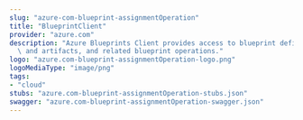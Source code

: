 ```yaml
---
slug: "azure-com-blueprint-assignmentOperation"
title: "BlueprintClient"
provider: "azure.com"
description: "Azure Blueprints Client provides access to blueprint definitions, assignments,\
  \ and artifacts, and related blueprint operations."
logo: "azure.com-blueprint-assignmentOperation-logo.png"
logoMediaType: "image/png"
tags:
- "cloud"
stubs: "azure.com-blueprint-assignmentOperation-stubs.json"
swagger: "azure.com-blueprint-assignmentOperation-swagger.json"
---
```

